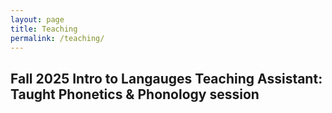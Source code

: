 ```yaml
---
layout: page
title: Teaching
permalink: /teaching/
---
```

Fall 2025 Intro to Langauges 
Teaching Assistant: Taught Phonetics & Phonology session 
---

